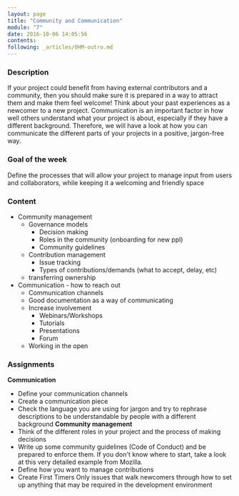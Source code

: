 ```yaml
---
layout: page
title: "Community and Communication"
module: "7"
date: 2016-10-06 14:05:56
contents:
following: _articles/OHM-outro.md
---
```

### Description
If your project could benefit from having external contributors and a community, then you should make sure it is prepared in a way to attract them and make them feel welcome! Think about your past experiences as a newcomer to a new project. Communication is an important factor in how well others understand what your project is about, especially if they have a different background. Therefore, we will have a look at how you can communicate the different parts of your projects in a positive, jargon-free way.

### Goal of the week
Define the processes that will allow your project to manage input from users and collaborators, while keeping it a welcoming and friendly space

### Content
- Community management
  - Governance models
    - Decision making
    - Roles in the community (onboarding for new ppl)
    - Community guidelines
  - Contribution management
    - Issue tracking
    - Types of contributions/demands (what to accept, delay, etc)
  - transferring ownership
- Communication - how to reach out
  - Communication channels
  - Good documentation as a way of communicating
  - Increase involvement
    - Webinars/Workshops
    - Tutorials
    - Presentations
    - Forum
  - Working in the open

### Assignments
**Communication**
- Define your communication channels
- Create a communication piece
- Check the language you are using for jargon and try to rephrase descriptions to be understandable by people with a different background
**Community management**
- Think of the different roles in your project and the process of making decisions
- Write up some community guidelines (Code of Conduct) and be prepared to enforce them. If you don't know where to start, take a look at this very detailed example from Mozilla.
- Define how you want to manage contributions
- Create First Timers Only issues that walk newcomers through how to set up anything that may be required in the development environment
